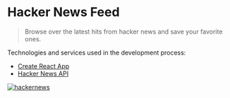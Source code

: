 # Hacker News Feed

> Browse over the latest hits from hacker news and save your favorite ones.

Technologies and services used in the development process:

- [Create React App](https://github.com/facebook/create-react-app)
- [Hacker News API](https://hn.algolia.com/api)

<a href="https://hackernews-jg.netlify.app" target="_blank"><img src="https://nimbus-screenshots.s3.amazonaws.com/s/233b1b912ba9e60898f8d4562233f689.png" alt="hackernews" border="0"></a>
